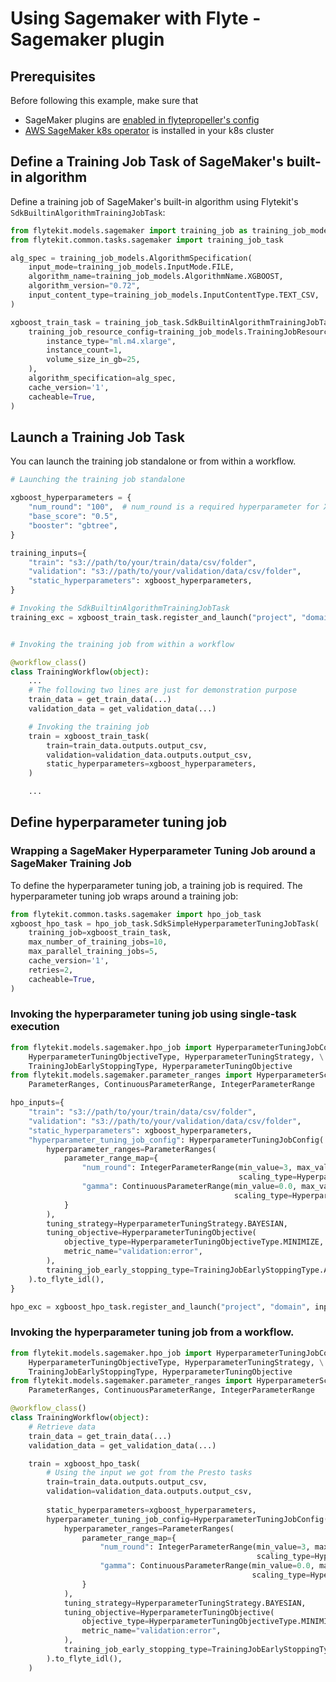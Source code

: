 # Using Sagemaker with Flyte - Sagemaker plugin

## Prerequisites
Before following this example, make sure that 
- SageMaker plugins are [enabled in flytepropeller's config](https://github.com/lyft/flytepropeller/blob/f9819ab2f4ff817ce5f8b8bb55a837cf0aeaf229/config.yaml#L35-L36)
- [AWS SageMaker k8s operator](https://github.com/aws/amazon-sagemaker-operator-for-k8s) is installed in your k8s cluster


## Define a Training Job Task of SageMaker's built-in algorithm

Define a training job of SageMaker's built-in algorithm using Flytekit's `SdkBuiltinAlgorithmTrainingJobTask`:

```python
from flytekit.models.sagemaker import training_job as training_job_models
from flytekit.common.tasks.sagemaker import training_job_task

alg_spec = training_job_models.AlgorithmSpecification(
    input_mode=training_job_models.InputMode.FILE,
    algorithm_name=training_job_models.AlgorithmName.XGBOOST,
    algorithm_version="0.72",
    input_content_type=training_job_models.InputContentType.TEXT_CSV,
)

xgboost_train_task = training_job_task.SdkBuiltinAlgorithmTrainingJobTask(
    training_job_resource_config=training_job_models.TrainingJobResourceConfig(
        instance_type="ml.m4.xlarge",
        instance_count=1,
        volume_size_in_gb=25,
    ),
    algorithm_specification=alg_spec,
    cache_version='1',
    cacheable=True,
)
```
## Launch a Training Job Task
You can launch the training job standalone or from within a workflow.

```python
# Launching the training job standalone

xgboost_hyperparameters = {
    "num_round": "100",  # num_round is a required hyperparameter for XGBoost
    "base_score": "0.5",  
    "booster": "gbtree",  
}

training_inputs={
    "train": "s3://path/to/your/train/data/csv/folder",
    "validation": "s3://path/to/your/validation/data/csv/folder",
    "static_hyperparameters": xgboost_hyperparameters,
}

# Invoking the SdkBuiltinAlgorithmTrainingJobTask
training_exc = xgboost_train_task.register_and_launch("project", "domain", inputs=training_inputs)


# Invoking the training job from within a workflow

@workflow_class()
class TrainingWorkflow(object):
    ... 
    # The following two lines are just for demonstration purpose
    train_data = get_train_data(...)    
    validation_data = get_validation_data(...)

    # Invoking the training job 
    train = xgboost_train_task(
        train=train_data.outputs.output_csv,
        validation=validation_data.outputs.output_csv,
        static_hyperparameters=xgboost_hyperparameters,
    )

    ...
```

## Define hyperparameter tuning job 

### Wrapping a SageMaker Hyperparameter Tuning Job around a SageMaker Training Job

To define the hyperparameter tuning job, a training job is required.
The hyperparameter tuning job wraps around a training job:

```python
from flytekit.common.tasks.sagemaker import hpo_job_task
xgboost_hpo_task = hpo_job_task.SdkSimpleHyperparameterTuningJobTask(
    training_job=xgboost_train_task,
    max_number_of_training_jobs=10,
    max_parallel_training_jobs=5,
    cache_version='1',
    retries=2,
    cacheable=True,
)
```

### Invoking the hyperparameter tuning job using single-task execution
```python
from flytekit.models.sagemaker.hpo_job import HyperparameterTuningJobConfig, \
    HyperparameterTuningObjectiveType, HyperparameterTuningStrategy, \
    TrainingJobEarlyStoppingType, HyperparameterTuningObjective
from flytekit.models.sagemaker.parameter_ranges import HyperparameterScalingType, \ 
    ParameterRanges, ContinuousParameterRange, IntegerParameterRange

hpo_inputs={
    "train": "s3://path/to/your/train/data/csv/folder",
    "validation": "s3://path/to/your/validation/data/csv/folder",
    "static_hyperparameters": xgboost_hyperparameters,
    "hyperparameter_tuning_job_config": HyperparameterTuningJobConfig(
        hyperparameter_ranges=ParameterRanges(
            parameter_range_map={
                "num_round": IntegerParameterRange(min_value=3, max_value=10, 
                                                   scaling_type=HyperparameterScalingType.LINEAR),
                "gamma": ContinuousParameterRange(min_value=0.0, max_value=0.3,
                                                  scaling_type=HyperparameterScalingType.LINEAR),
            }
        ),
        tuning_strategy=HyperparameterTuningStrategy.BAYESIAN,
        tuning_objective=HyperparameterTuningObjective(
            objective_type=HyperparameterTuningObjectiveType.MINIMIZE,
            metric_name="validation:error",
        ),
        training_job_early_stopping_type=TrainingJobEarlyStoppingType.AUTO
    ).to_flyte_idl(),
}

hpo_exc = xgboost_hpo_task.register_and_launch("project", "domain", inputs=hpo_inputs)
```

### Invoking the hyperparameter tuning job from a workflow.

```python
from flytekit.models.sagemaker.hpo_job import HyperparameterTuningJobConfig, \
    HyperparameterTuningObjectiveType, HyperparameterTuningStrategy, \
    TrainingJobEarlyStoppingType, HyperparameterTuningObjective
from flytekit.models.sagemaker.parameter_ranges import HyperparameterScalingType, \ 
    ParameterRanges, ContinuousParameterRange, IntegerParameterRange

@workflow_class()
class TrainingWorkflow(object):    
    # Retrieve data
    train_data = get_train_data(...)
    validation_data = get_validation_data(...)

    train = xgboost_hpo_task(
        # Using the input we got from the Presto tasks
        train=train_data.outputs.output_csv,
        validation=validation_data.outputs.output_csv,
        
        static_hyperparameters=xgboost_hyperparameters,
        hyperparameter_tuning_job_config=HyperparameterTuningJobConfig(    
            hyperparameter_ranges=ParameterRanges(
                parameter_range_map={
                    "num_round": IntegerParameterRange(min_value=3, max_value=10, 
                                                       scaling_type=HyperparameterScalingType.LINEAR),
                    "gamma": ContinuousParameterRange(min_value=0.0, max_value=0.3,
                                                      scaling_type=HyperparameterScalingType.LINEAR),
                }
            ),
            tuning_strategy=HyperparameterTuningStrategy.BAYESIAN,
            tuning_objective=HyperparameterTuningObjective(
                objective_type=HyperparameterTuningObjectiveType.MINIMIZE,
                metric_name="validation:error",
            ),
            training_job_early_stopping_type=TrainingJobEarlyStoppingType.AUTO
        ).to_flyte_idl(),
    )
```
